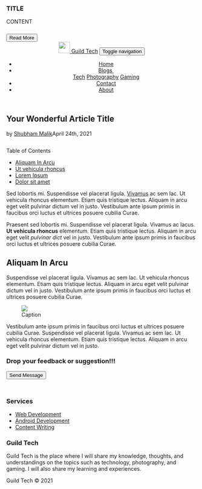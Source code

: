 
<!-- Latest Blog On INDEX.HTM & Add Blog On Blog-Category Page -->
<div class="col-sm-6 col-md-4 shadow-lg p-3 mb-5 bg-body rounded item">
    <a href="#URL">
    <img class="img-fluid rounded" src="IMG" alt=""></a>
    <h3 class="name">TITLE</h3>
    <p class="description">CONTENT</p>
     <a href="#URL">
        <button type="button" class="btn btn-outline-secondary" style="margin-top: 10px;">Read More</button>
    </a>
</div>

<!-- Final Blog Post  -->
<!-- head content -->
<link rel="stylesheet" href="../../assets/bootstrap/css/bootstrap.min.css">
    <link rel="stylesheet" href="https://fonts.googleapis.com/css?family=Lora">
    <link rel="stylesheet" href="../../assets/css/Article-Dual-Column.css">
    <link rel="stylesheet" href="../../assets/css/styles.css">
    <link rel="stylesheet" href="../../assets/css/Footer-Dark.css">
    <link rel="stylesheet" href="../../assets/css/Main.css">
    <link rel="stylesheet" href="../../assets/fonts/font-awesome.min.css">
    <link rel="stylesheet" href="../../assets/fonts/ionicons.min.css">
<!-- nav bar -->
    <header>
        <!-- NAVIGATION BAR START-->
        <nav class="navbar navbar-dark navbar-expand-md bg-dark fixed-top" style="color: var(--bs-dark);">
          <div class="container-fluid">
            <a class="navbar-brand link-dark" href="../../index.html">
              <img src="../../assets/img/logo.png" width="30px" height="30px" class="d-inline-block align-text-top"> 
              Guild Tech</a>
            <button data-bs-toggle="collapse" class="navbar-toggler" data-bs-target="#navcol-1"><span class="visually-hidden">Toggle navigation</span><span class="navbar-toggler-icon"></span></button>
              <div class="collapse navbar-collapse d-md-flex justify-content-md-end" id="navcol-1">
                  <ul class="navbar-nav">
                      <li class="nav-item"><a class="nav-link active" href="../../index.html">Home</a></li>
                      <li class="nav-item dropdown"><a class="dropdown-toggle nav-link active" aria-expanded="false" data-bs-toggle="dropdown" href="#">Blogs&nbsp;</a>
                          <div class="dropdown-menu">
                            <a class="dropdown-item" href="../../blog-category/tech.html">Tech</a>
                            <a class="dropdown-item" href="../../blog-category/photography.html">Photography</a>
                            <a class="dropdown-item" href="../../blog-category/gaming.html">Gaming</a>
                          </div>
                      </li>
                      <li class="nav-item"><a class="nav-link active" href="../../contact.html">Contact</a></li>
                      <li class="nav-item"><a class="nav-link active" href="../../about.html">About</a></li>
                  </ul>
              </div>
          </div>
        </nav>
        <!-- NAVIGATION BAR ENDED -->
    </header>

<!-- MAIN -->
<section class="article-dual-column">  
        <div class="container padding">
            <div class="row">
                <div class="col-md-10 offset-md-1">
                    <div class="intro">
                        <h1 class="text-center">Your Wonderful Article Title</h1>
                        <p class="text-center"><span class="by">by</span> <a href="../../about.html">Shubham Malik</a><span class="date">April 24th, 2021 </span></p>
                        <img class="img-fluid rounded img-thumbnail" src="">
                    </div>
                </div>
            </div>
            <div class="row">
                <div class="col-md-10 col-lg-3 offset-md-1">
                    <div class="toc">
                        <p>Table of Contents</p>
                        <ul>
                            <li><a href="#">Aliquam In Arcu </a> </li>
                            <li><a href="#">Ut vehicula rhoncus</a></li>
                            <li><a href="#">Lorem Ipsum </a> </li>
                            <li><a href="#">Dolor sit amet</a> </li>
                        </ul>
                    </div>
                </div>
                <div class="col-md-10 col-lg-7 offset-md-1 offset-lg-0">
                    <div class="text">
                        <p>Sed lobortis mi. Suspendisse vel placerat ligula. <span style="text-decoration: underline;">Vivamus</span> ac sem lac. Ut vehicula rhoncus elementum. Etiam quis tristique lectus. Aliquam in arcu eget velit pulvinar dictum vel in justo. Vestibulum ante ipsum primis in faucibus orci luctus et ultrices posuere cubilia Curae.</p>
                        <p>Praesent sed lobortis mi. Suspendisse vel placerat ligula. Vivamus ac lacus. <strong>Ut vehicula rhoncus</strong> elementum. Etiam quis tristique lectus. Aliquam in arcu eget velit <em>pulvinar dict</em> vel in justo. Vestibulum ante ipsum primis in faucibus orci luctus et ultrices posuere cubilia Curae.</p>
                        <h2>Aliquam In Arcu </h2>
                        <p>Suspendisse vel placerat ligula. Vivamus ac sem lac. Ut vehicula rhoncus elementum. Etiam quis tristique lectus. Aliquam in arcu eget velit pulvinar dictum vel in justo. Vestibulum ante ipsum primis in faucibus orci luctus et ultrices posuere cubilia Curae.</p>
                        <figure class="figure"><img class="figure-img" src="assets/img/beach.jpg">
                            <figcaption class="figure-caption">Caption</figcaption>
                        </figure>
                        <p>Vestibulum ante ipsum primis in faucibus orci luctus et ultrices posuere cubilia Curae. Suspendisse vel placerat ligula. Vivamus ac sem lac. Ut vehicula rhoncus elementum. Etiam quis tristique lectus. Aliquam in arcu eget velit pulvinar dictum vel in justo.</p>
                    </div>
                </div>
            </div>
            <div class="text-center">
                <h3>Drop your feedback or suggestion!!!</h3>
                <a href="../../contact.html">
                    <button type="button" class="btn btn-outline-dark" style="margin-bottom: 25px;">Send Message</button></a>
            </div>
        </div>
    </section>
<!-- FOOTER -->
<footer class="footer-dark bg-dark">
        <div class="container">
            <div class="row">
                <div class="col-sm-6 col-md-3 item">
                    <h3>Services</h3>
                    <ul>
                        <li><a href="#">Web Development</a></li>
                        <li><a href="#">Android Development</a></li>
                        <li><a href="#">Content Writing</a></li>
                    </ul>
                </div>
                <div class="col-sm-6 col-md-9 item text">
                    <h3>Guild Tech</h3>
                    <p>Guild Tech is the place where I will share my knowledge, thoughts, and understandings on the topics such as technology, photography, and gaming. I will also share my learning and experiences.</p>
                </div>
            </div>
            <div class="col item social">
              <a href="https://www.linkedin.com/in/malikshub/" target="_blank"><i class="icon ion-social-linkedin"></i></a>
              <a href="https://twitter.com/malikshub" target="_blank"><i class="icon ion-social-twitter"></i></a>
              <a href="https://www.instagram.com/click.trick/" target="_blank"><i class="icon ion-social-instagram"></i></a>
              <a href="https://github.com/malikshub" target="_blank"><i class="icon ion-social-github"></i></a>
            </div>
            <p class="copyright">Guild Tech © 2021</p>
        </div>
    </footer>
    <script src="../../assets/bootstrap/js/bootstrap.min.js"></script>





<!-- Title || Max 65 characters-->
<title>your keyword rich title of the website and/or webpage</title>

<!-- Description || Max 155 characters -->
<meta name="description" content="description of your website/webpage, make sure you use keywords!">

<!-- Og Title || Max 35 characters -->
<meta property="og:title" content="short title of your website/webpage" />

<!-- Og Url || Full link to the current webpage address -->
<meta property="og:url" content="https://www.example.com/webpage/" />

<!-- Og Description || Max 65 characters -->
<meta property="og:description" content="description of your website/webpage">

<!-- Og Image -->
<meta property="og:image" content="//cdn.example.com/uploads/images/webpage_300x200.png">

<!-- Og Type -->
<meta property="og:type" content="article" />

<!-- Og Locale -->
<meta property="og:locale" content="en_GB" />
<meta property="og:locale:alternate" content="fr_FR" />
<meta property="og:locale:alternate" content="es_ES" />

<!-- Page Info
		https://stackoverflow.com/questions/19778620/provide-an-image-for-whatsapp-link-sharing
-->

